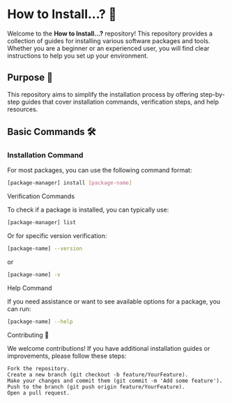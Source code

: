 # How to Install...? 🤖

Welcome to the **How to Install...?** repository! This repository provides a collection of guides for installing various software packages and tools. Whether you are a beginner or an experienced user, you will find clear instructions to help you set up your environment.

## Purpose 🎯

This repository aims to simplify the installation process by offering step-by-step guides that cover installation commands, verification steps, and help resources.

## Basic Commands 🛠️

### Installation Command

For most packages, you can use the following command format:
```bash
[package-manager] install [package-name]
```

Verification Commands

To check if a package is installed, you can typically use:
```bash
[package-manager] list
```
Or for specific version verification:
```bash
[package-name] --version
```
or
```bash
[package-name] -v
```
Help Command

If you need assistance or want to see available options for a package, you can run:
```bash
[package-name] --help
```

Contributing 🤝

We welcome contributions! If you have additional installation guides or improvements, please follow these steps:

    Fork the repository.
    Create a new branch (git checkout -b feature/YourFeature).
    Make your changes and commit them (git commit -m 'Add some feature').
    Push to the branch (git push origin feature/YourFeature).
    Open a pull request.
